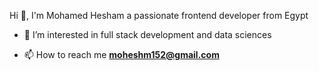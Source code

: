 Hi 👋, I'm Mohamed Hesham 
a passionate frontend developer from Egypt

- 🌱 I’m interested in full stack development and data sciences

- 📫 How to reach me **moheshm152@gmail.com**
